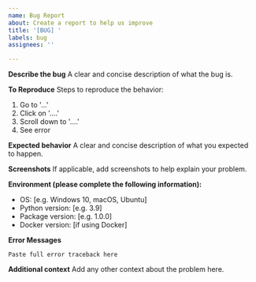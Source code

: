 ```yaml
---
name: Bug Report
about: Create a report to help us improve
title: '[BUG] '
labels: bug
assignees: ''

---
```


**Describe the bug**
A clear and concise description of what the bug is.

**To Reproduce**
Steps to reproduce the behavior:
1. Go to '...'
2. Click on '....'
3. Scroll down to '....'
4. See error

**Expected behavior**
A clear and concise description of what you expected to happen.

**Screenshots**
If applicable, add screenshots to help explain your problem.

**Environment (please complete the following information):**
- OS: [e.g. Windows 10, macOS, Ubuntu]
- Python version: [e.g. 3.9]
- Package version: [e.g. 1.0.0]
- Docker version: [if using Docker]

**Error Messages**
```
Paste full error traceback here
```

**Additional context**
Add any other context about the problem here.
